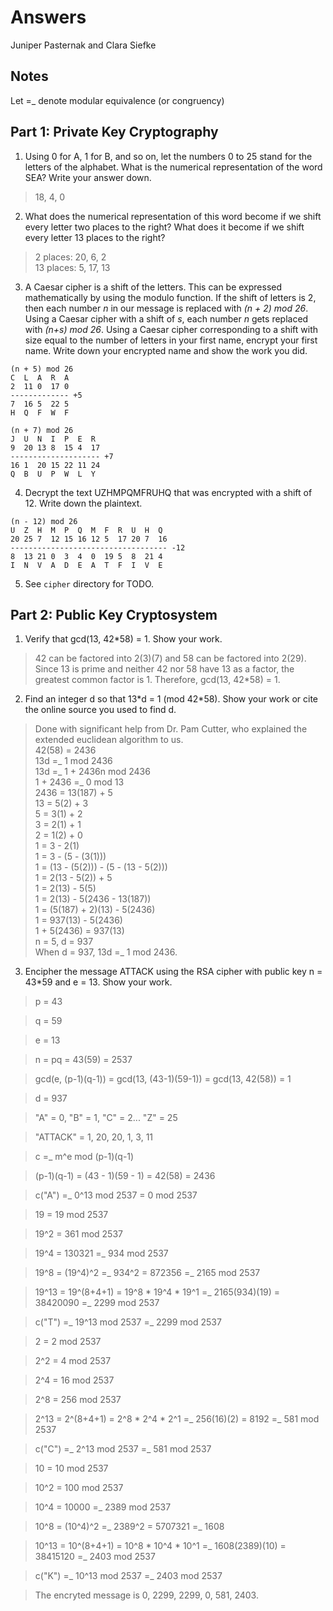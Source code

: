 # Answers

Juniper Pasternak and Clara Siefke

## Notes

Let =\_ denote modular equivalence (or congruency)

## Part 1: Private Key Cryptography

1. Using 0 for A, 1 for B, and so on, let the numbers 0 to 25 stand for the letters of the alphabet. What is the numerical representation of the word SEA? Write your answer down.

> 18, 4, 0

2. What does the numerical representation of this word become if we shift every letter two places to the right? What does it become if we shift every letter 13 places to the right?

> 2 places: 20, 6, 2  
> 13 places: 5, 17, 13  

3. A Caesar cipher is a shift of the letters. This can be expressed mathematically by using the modulo function. If the shift of letters is 2, then each number _n_ in our message is replaced with _(n + 2) mod 26_. Using a Caesar cipher with a shift of _s_, each number _n_ gets replaced with _(n+s) mod 26_. Using a Caesar cipher corresponding to a shift with size equal to the number of letters in your first name, encrypt your first name. Write down your encrypted name and show the work you did.

```text
(n + 5) mod 26
C  L  A  R  A
2  11 0  17 0
------------- +5
7  16 5  22 5
H  Q  F  W  F

(n + 7) mod 26
J  U  N  I  P  E  R
9  20 13 8  15 4  17
-------------------- +7
16 1  20 15 22 11 24
Q  B  U  P  W  L  Y
```

4. Decrypt the text UZHMPQMFRUHQ that was encrypted with a shift of 12. Write down the plaintext.

```text
(n - 12) mod 26
U  Z  H  M  P  Q  M  F  R  U  H  Q
20 25 7  12 15 16 12 5  17 20 7  16
----------------------------------- -12
8  13 21 0  3  4  0  19 5  8  21 4
I  N  V  A  D  E  A  T  F  I  V  E
```

5. See `cipher` directory for TODO.

## Part 2: Public Key Cryptosystem

1. Verify that gcd(13, 42\*58) = 1. Show your work.

> 42 can be factored into 2(3)(7) and 58 can be factored into 2(29). Since 13 is prime and neither 42 nor 58 have 13 as a factor, the greatest common factor is 1. Therefore, gcd(13, 42\*58) = 1.

2. Find an integer d so that 13\*d = 1 (mod 42\*58). Show your work or cite the online source you used to find d.

> Done with significant help from Dr. Pam Cutter, who explained the extended euclidean algorithm to us.  
> 42(58) = 2436  
> 13d =\_ 1 mod 2436  
> 13d =\_ 1 + 2436n mod 2436  
> 1 + 2436 =\_ 0 mod 13  
> 2436 = 13(187) + 5  
> 13 = 5(2) + 3  
> 5 = 3(1) + 2  
> 3 = 2(1) + 1  
> 2 = 1(2) + 0  
> 1 = 3 - 2(1)  
> 1 = 3 - (5 - (3(1)))  
> 1 = (13 - (5(2))) - (5 - (13 - 5(2)))  
> 1 = 2(13 - 5(2)) + 5  
> 1 = 2(13) - 5(5)  
> 1 = 2(13) - 5(2436 - 13(187))  
> 1 = (5(187) + 2)(13) - 5(2436)  
> 1 = 937(13) - 5(2436)  
> 1 + 5(2436) = 937(13)  
> n = 5, d = 937  
> When d = 937, 13d =\_ 1 mod 2436.  

3. Encipher the message ATTACK using the RSA cipher with public key n = 43*59 and e = 13. Show your work.

> p = 43

> q = 59

> e = 13

> n = pq = 43(59) = 2537

> gcd(e, (p-1)(q-1)) = gcd(13, (43-1)(59-1)) = gcd(13, 42(58)) = 1

> d = 937

> "A" = 0, "B" = 1, "C" = 2... "Z" = 25

> "ATTACK" = 1, 20, 20, 1, 3, 11

> c =_ m^e mod (p-1)(q-1)

> (p-1)(q-1) = (43 - 1)(59 - 1) = 42(58) = 2436

> c("A") =_ 0^13 mod 2537 = 0 mod 2537

> 19 = 19 mod 2537

> 19^2 = 361 mod 2537

> 19^4 = 130321 =_ 934 mod 2537

> 19^8 = (19^4)^2 =_ 934^2 = 872356 =_ 2165 mod 2537

> 19^13 = 19^(8+4+1) = 19^8 \* 19^4 \* 19^1 =_ 2165(934)(19) = 38420090 =_ 2299 mod 2537

> c("T") =_ 19^13 mod 2537 =_ 2299 mod 2537

> 2 = 2 mod 2537

> 2^2 = 4 mod 2537

> 2^4 = 16 mod 2537

> 2^8 = 256 mod 2537

> 2^13 = 2^(8+4+1) = 2^8 \* 2^4 \* 2^1 =_ 256(16)(2) = 8192 =_ 581 mod 2537

> c("C") =_ 2^13 mod 2537 =_ 581 mod 2537

> 10 = 10 mod 2537

> 10^2 = 100 mod 2537

> 10^4 = 10000 =_ 2389 mod 2537

> 10^8 = (10^4)^2 =_ 2389^2 = 5707321 =_ 1608

> 10^13 = 10^(8+4+1) = 10^8 \* 10^4 \* 10^1 =_ 1608(2389)(10) = 38415120 =_ 2403 mod 2537

> c("K") =_ 10^13 mod 2537 =_ 2403 mod 2537

> The encryted message is 0, 2299, 2299, 0, 581, 2403.
